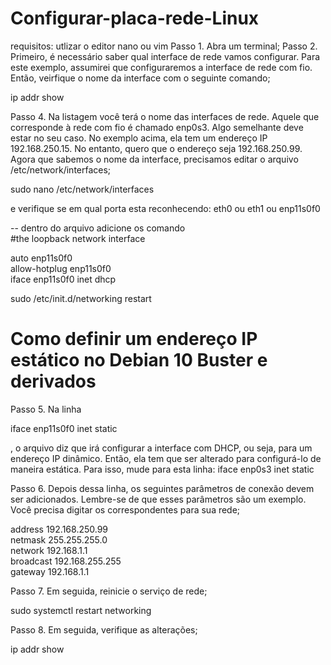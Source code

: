 # Configurar-placa-rede-Linux

requisitos: utlizar o editor nano ou vim
Passo 1. Abra um terminal;
Passo 2. Primeiro, é necessário saber qual interface de rede vamos configurar. Para este exemplo, assumirei que configuraremos a interface de rede com fio. Então, veirfique o nome da interface com o seguinte comando;

ip addr show

Passo 4. Na listagem você terá o nome das interfaces de rede. Aquele que corresponde à rede com fio é chamado enp0s3. Algo semelhante deve estar no seu caso. No exemplo acima, ela tem um endereço IP 192.168.250.15. No entanto, quero que o endereço seja 192.168.250.99. Agora que sabemos o nome da interface, precisamos editar o arquivo /etc/network/interfaces;

sudo nano /etc/network/interfaces

e verifique se em qual porta esta reconhecendo: eth0 ou eth1 ou enp11s0f0<br>

-- dentro do arquivo adicione os comando<br>
#the loopback network interface<br>

auto enp11s0f0<br>
allow-hotplug enp11s0f0<br>
iface enp11s0f0 inet dhcp<br>

sudo /etc/init.d/networking restart

# Como definir um endereço IP estático no Debian 10 Buster e derivados

Passo 5. Na linha

iface enp11s0f0 inet static<br>

, o arquivo diz que irá configurar a interface com DHCP, ou seja, para um endereço IP dinâmico. Então, ela tem que ser alterado para configurá-lo de maneira estática. Para isso, mude para esta linha:
iface enp0s3 inet static<br>

Passo 6. Depois dessa linha, os seguintes parâmetros de conexão devem ser adicionados. Lembre-se de que esses parâmetros são um exemplo. Você precisa digitar os correspondentes para sua rede;

address 192.168.250.99<br>
netmask 255.255.255.0<br>
network 192.168.1.1<br>
broadcast 192.168.255.255<br>
gateway 192.168.1.1<br>



Passo 7. Em seguida, reinicie o serviço de rede;<br>

sudo systemctl restart networking

Passo 8. Em seguida, verifique as alterações;<br>

ip addr show


